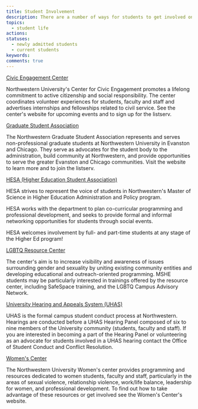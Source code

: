 ```yaml
---
title: Student Involvement
description: There are a number of ways for students to get involved on campus and in the community. The following is an incomplete list of some of the opportunities through Northwestern.
topics: 
  - student life
actions:
statuses:
  - newly admitted students
  - current students
keywords:
comments: true
---
```


[Civic Engagement Center](http://www.engage.northwestern.edu/)

Northwestern University's Center for Civic Engagement promotes a lifelong commitment to active citizenship and social responsibility. The center coordinates volunteer experiences for students, faculty and staff and advertises internships and fellowships related to civil service. See the center's website for upcoming events and to sign up for the listserv.

[Graduate Student Association](http://nugsa.wordpress.com/)

The Northwestern Graduate Student Association represents and serves non-professional graduate students at Northwestern University in Evanston and Chicago. They serve as advocates for the student body to the administration, build community at Northwestern, and provide opportunities to serve the greater Evanston and Chicago communities. Visit the website to learn more and to join the listserv.

[HESA (Higher Education Student Association)](http://www.facebook.com/HESANorthwestern)

HESA strives to represent the voice of students in Northwestern's Master of Science in Higher Education Administration and Policy program.

HESA works with the department to plan co-curricular programming and professional development, and seeks to provide formal and informal networking opportunities for students through social events.

HESA welcomes involvement by full- and part-time students at any stage of the Higher Ed program!

[LGBTQ Resource Center](http://www.norris.northwestern.edu/csi/lgbtcenter/)

The center's aim is to increase visibility and awareness of issues surrounding gender and sexuality by uniting existing community entities and developing educational and outreach-oriented programming. MSHE students may be particularly interested in trainings offered by the resource center, including SafeSpace training, and the LGBTQ Campus Advisory Network.

[University Hearing and Appeals System (UHAS)](http://www.northwestern.edu/student-conduct/conduct/formal/uhas/)

UHAS is the formal campus student conduct process at Northwestern. Hearings are conducted before a UHAS Hearing Panel composed of six to nine members of the University community (students, faculty and staff). If you are interested in becoming a part of the Hearing Panel or volunteering as an advocate for students involved in a UHAS hearing contact the Office of Student Conduct and Conflict Resolution.

[Women's Center](http://www.northwestern.edu/womenscenter/)

The Northwestern University Women's center provides programming and resources dedicated to women students, faculty and staff, particularly in the areas of sexual violence, relationship violence, work/life balance, leadership for women, and professional development. To find out how to take advantage of these resources or get involved see the Women's Center's website.
